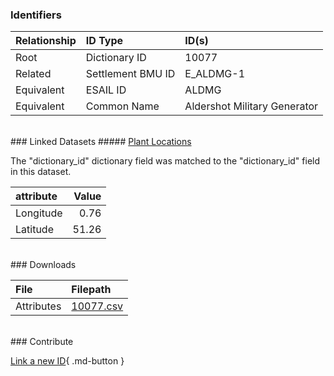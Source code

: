 ### Identifiers

| Relationship   | ID Type           | ID(s)                        |
|:---------------|:------------------|:-----------------------------|
| Root           | Dictionary ID     | 10077                        |
| Related        | Settlement BMU ID | E_ALDMG-1                    |
| Equivalent     | ESAIL ID          | ALDMG                        |
| Equivalent     | Common Name       | Aldershot Military Generator |

<br>
### Linked Datasets
##### <a href="https://osuked.github.io/Power-Station-Dictionary/datasets/plant-locations">Plant Locations</a>



The "dictionary_id" dictionary field was matched to the "dictionary_id" field in this dataset.

| attribute   |   Value |
|:------------|--------:|
| Longitude   |    0.76 |
| Latitude    |   51.26 |


<br>
### Downloads


| File       | Filepath                                                                              |
|:-----------|:--------------------------------------------------------------------------------------|
| Attributes | [10077.csv](https://osuked.github.io/Power-Station-Dictionary/object_attrs/10077.csv) |


<br>
### Contribute

[Link a new ID](https://docs.google.com/forms/d/e/1FAIpQLSc5jRsQ7NgiLLXbwo9PUdwTQyuqbRwThltG56-o6NVSe7E_nw/viewform?usp=pp_url&entry.251912331=10077){ .md-button }